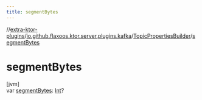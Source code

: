 ```yaml
---
title: segmentBytes
---
```

//[extra-ktor-plugins](../../../index.md)/[io.github.flaxoos.ktor.server.plugins.kafka](../index.md)/[TopicPropertiesBuilder](index.md)/[segmentBytes](segment-bytes.md)



# segmentBytes



[jvm]\
var [segmentBytes](segment-bytes.md): [Int](https://kotlinlang.org/api/latest/jvm/stdlib/kotlin/-int/index.md)?




